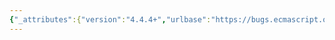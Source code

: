 ```yaml
---
{"_attributes":{"version":"4.4.4+","urlbase":"https://bugs.ecmascript.org/","maintainer":"dherman@mozilla.com"},"bug":{"bug_id":1575,"creation_ts":"2013-07-04 08:51:00 -0700","short_desc":"15.10.6.2 (RegExpExec): Access to [[RegExpMatcher]] in step 2 is visible by non-standard RegExp.p.compile","delta_ts":"2014-02-03 05:25:34 -0800","product":"Draft for 6th Edition","component":"technical issue","version":"Rev 15: May 14, 2013 Draft","rep_platform":"All","op_sys":"All","bug_status":"RESOLVED","resolution":"FIXED","priority":"Normal","bug_severity":"normal","blocked":2492,"everconfirmed":true,"reporter":{"uid":"andrebargull","name":"André Bargull"},"assigned_to":{"uid":"allen","name":"Allen Wirfs-Brock"},"long_desc":[{"commentid":4351,"comment_count":0,"who":{"uid":"andrebargull","name":"André Bargull"},"bug_when":"2013-07-04 08:51:27 -0700","thetext":"The [[Match]] property was accessed in step 9 in ES5.1 (cf. 15.10.6.2  RegExp.prototype.exec), but has been changed to step 2 (cf. [[RegExpMatcher]] in RegExpExec abstract operation). This change is potentially user due to the non-standard RegExp.prototype.compile function.\n\nExample:\n---\nvar r = /a/;\nr.lastIndex = {valueOf: function(){ print(\"compile\"); r.compile(\"b\",\"g\") }}; r.exec(\"b\")\n---\n\nV8 and Opera(12.15 - not V8 based) both return `[\"b\"]`, whereas SpiderMonkey returns `null`. (JSC and IE10 don't even execute the valueOf function.)\n\nPer the current ES6 draft, the expected result is `null`."},{"commentid":4995,"comment_count":1,"who":{"uid":"allen","name":"Allen Wirfs-Brock"},"bug_when":"2013-08-21 14:29:32 -0700","thetext":"In ES6 compile is defined in annex B\n\nmoved capture of [[RegExpMatcher]] beyond the initial side-effects.  A put access for \"lastIndex\" could still cause side effects within the  match loop, but I don't think they should be allowed to change the matcher used within the loop.\n\nFixed in rev17 editor's draft"},{"commentid":5197,"comment_count":2,"who":{"uid":"allen","name":"Allen Wirfs-Brock"},"bug_when":"2013-08-23 08:23:42 -0700","thetext":"fixed in rev17, August 23, 2013 draft"}]}}
---
```

